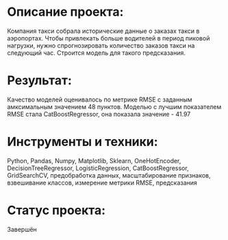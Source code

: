# Описание проекта:

Компания такси собрала исторические данные о заказах такси в аэропортах. Чтобы привлекать больше водителей в период пиковой нагрузки, нужно спрогнозировать количество заказов такси на следующий час. Строится модель для такого предсказания.

# Результат:

Качество моделей оценивалось по метрике RMSE с заданным амксимальным значением 48 пунктов. Моделью с лучшим показателем RMSE стала CatBoostRegressor, она показала значение - 41.97



# Инструменты и техники:

Python, Pandas, Numpy, Matplotlib, Sklearn, OneHotEncoder, DecisionTreeRegressor, LogisticRegression, CatBoostRegressor, GridSearchCV, предобработка данных, масштабирование признаков, взвешивание классов, измерение метрики RMSE, предсказания

# Статус проекта:

Завершён




